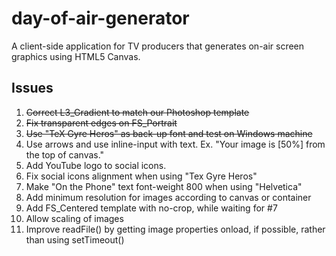 # day-of-air-generator
A client-side application for TV producers that generates on-air screen graphics using HTML5 Canvas.

## Issues
1. ~~Correct L3_Gradient to match our Photoshop template~~
2. ~~Fix transparent edges on FS_Portrait~~
3. ~~Use "TeX Gyre Heros" as back-up font and test on Windows machine~~
4. Use arrows and use inline-input with text. Ex. "Your image is [50%] from the top of canvas."
5. Add YouTube logo to social icons.
6. Fix social icons alignment when using "Tex Gyre Heros"
7. Make "On the Phone" text font-weight 800 when using "Helvetica"
8. Add minimum resolution for images according to canvas or container
9. Add FS_Centered template with no-crop, while waiting for #7
10. Allow scaling of images
11. Improve readFile() by getting image properties onload, if possible, rather than using setTimeout()
